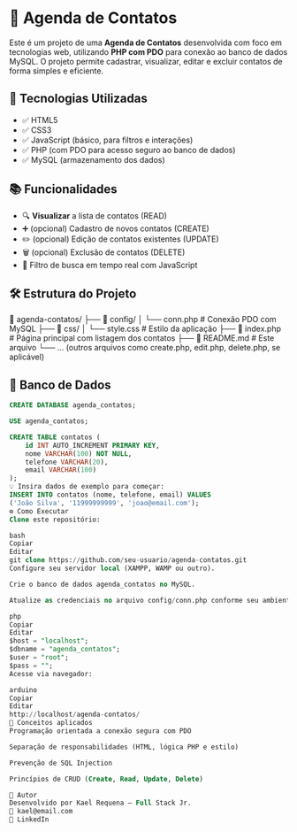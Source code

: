 # 📒 Agenda de Contatos

Este é um projeto de uma **Agenda de Contatos** desenvolvida com foco em tecnologias web, utilizando **PHP com PDO** para conexão ao banco de dados MySQL. O projeto permite cadastrar, visualizar, editar e excluir contatos de forma simples e eficiente.

## 🚀 Tecnologias Utilizadas

- ✅ HTML5
- ✅ CSS3
- ✅ JavaScript (básico, para filtros e interações)
- ✅ PHP (com PDO para acesso seguro ao banco de dados)
- ✅ MySQL (armazenamento dos dados)

## 📚 Funcionalidades

- 🔍 **Visualizar** a lista de contatos (READ)
- ➕ (opcional) Cadastro de novos contatos (CREATE)
- ✏️ (opcional) Edição de contatos existentes (UPDATE)
- 🗑️ (opcional) Exclusão de contatos (DELETE)
- 🔎 Filtro de busca em tempo real com JavaScript

## 🛠️ Estrutura do Projeto
📁 agenda-contatos/
├── 📁 config/
│ └── conn.php # Conexão PDO com MySQL
├── 📁 css/
│ └── style.css # Estilo da aplicação
├── 📄 index.php # Página principal com listagem dos contatos
├── 📄 README.md # Este arquivo
└── ... (outros arquivos como create.php, edit.php, delete.php, se aplicável)


## 🧩 Banco de Dados

```sql
CREATE DATABASE agenda_contatos;

USE agenda_contatos;

CREATE TABLE contatos (
    id INT AUTO_INCREMENT PRIMARY KEY,
    nome VARCHAR(100) NOT NULL,
    telefone VARCHAR(20),
    email VARCHAR(100)
);
💡 Insira dados de exemplo para começar:
INSERT INTO contatos (nome, telefone, email) VALUES
('João Silva', '11999999999', 'joao@email.com');
⚙️ Como Executar
Clone este repositório:

bash
Copiar
Editar
git clone https://github.com/seu-usuario/agenda-contatos.git
Configure seu servidor local (XAMPP, WAMP ou outro).

Crie o banco de dados agenda_contatos no MySQL.

Atualize as credenciais no arquivo config/conn.php conforme seu ambiente:

php
Copiar
Editar
$host = "localhost";
$dbname = "agenda_contatos";
$user = "root";
$pass = "";
Acesse via navegador:

arduino
Copiar
Editar
http://localhost/agenda-contatos/
🧠 Conceitos aplicados
Programação orientada a conexão segura com PDO

Separação de responsabilidades (HTML, lógica PHP e estilo)

Prevenção de SQL Injection

Princípios de CRUD (Create, Read, Update, Delete)

📌 Autor
Desenvolvido por Kael Requena – Full Stack Jr.
📧 kael@email.com
🔗 LinkedIn

